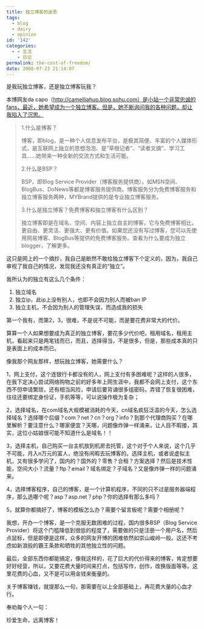 ```yaml
---
title: 独立博客的迷思
tags:
  - blog
  - dairy
  - opinion
id: '142'
categories:
  - - 生活
    - 日记
permalink: the-cost-of-freedom/
date: 2008-07-23 21:14:07
---
```


是我玩独立博客，还是独立博客玩我？
<!-- more -->
本博网友da capo（http://camelliahuo.blog.sohu.com）是小站一个非常忠诚的fans，最近，她希望成为一个独立博客。但是，她不断询问我的各种问题，却让我陷入了沉思。

> 1.什么是博客？
> 
> 博客，即blog，是一种个人信息发布平台，是极其简便、丰富的个人媒体形式，是互联网上独立的思想泡泡、是“草根记者”、“读者文摘”、学习工具……她带来一种全新的交流方式和生活可能。
> 
> 2.什么是BSP？
> 
> BSP，即Blog Service Provider（博客服务提供商）。如MSN空间、BlogBus、DoNews等都是博客服务提供商。博客服务分为免费博客服务和独立博客服务两种，MYBrand提供的是专业独立博客服务。
> 
> 3.什么是独立博客？免费博客和独立博客有什么区别？
> 
> 独立博客即是在域名、空间、内容上独立自主的博客，它与免费博客相比，更自由、更灵活、更强大、更有价值。如果您还没有写过博客，您可以先使用网易博客、BlogBus等提供的免费博客服务。查看为什么要成为独立blogger，了解更多。

这只是网上的一个摘抄，我自己是断然不敢给独立博客下个定义的，因为，我自己审视了我自己的情况，发现我还没有真正的“独立”。

我所认为的独立有这么几个条件：

1.  独立域名
2.  独立ip，此ip上没有别人，也即不会因为别人而被ban IP
3.  独立主机，不会因为别人的管理失误，而造成我的损失

第一个我有，而第2，3，很难，不是说不可能，而是要花费非常大的代价。

算算一个人如果想要成为真正的独立博客，要花多少代价吧，租用域名，租用主机，看起来只是两笔钱而已，而且，选择得当，不是很多，但是，那些成本真的只是表面上的成本而已。

像我那个网友那样，想玩独立博客，她需要什么？

1，网上支付，这个连银行卡都没有的人，网上支付有多困难呢？这样的人很多，在我下定决心尝试网络购物之前的好多年上网生涯中，我都不会网上支付，这个东西不但申请繁琐，还有相当风险，申请后要背诵很多组密码，弄错了恢复很困难，往往还要绑定身份证，手机等等，可以说操作极为复杂；

2，选择域名，在com域名大规模被消耗的今天，cn域名疯狂泛滥的今天，怎么选择域名？选择哪个后缀？com？net？cn？org？info？到那个代理商购买？在哪里解析？要注意什么？哪家便宜？天哪，问题像炸弹一样涌来，让人目不暇接，其实，这位小姑娘很可能不知道什么是域名！！

3，选择主机，自己购买一台主机放到机房去托管，这个对于个人来说，这个几乎不可能，月入n万元的富人，绝没有闲暇去玩博客的。选择主机，或者说虚拟主机，又有很多学问了，国内的？国外的？零售？合租？方案选择？然后是技术性能，空间大小？流量？ftp？email？域名绑定？子域名？又是像炸弹一样的问题涌来。

4，选择博客程序，自己的博客，是一个计算机程序，不同的只不过是服务器端程序，那么选哪个呢？asp？asp.net？php？你的选择有那么多吗？

5，就算你都搞好了，博客的模板怎么办？需要个留言板呢？需要个相册呢？

我想，开办一个博客，是一个克服无数困难的过程，国内很多BSP（Blog Service Provider）将这个门槛降低到很低的程度了，需要做的只是注册一个用户名，然后点鼠标，但是即便是这样，众多的网友开博的困难依然如崇山峻岭一般。这还不考虑如新浪般的霸王条款和牺牲的其他独立性的问题。

最后，全部东西你都能搞定，像我这样的，花了巨大的代价得来的博客，肯定想要好好经营，所以，又要花费大量时间来打点，包括写作，创作，改换版面等等。这里花费的心血，又不是可以用金钱来衡量的。

关于博客赚钱，就提那么一句，那需要在以上全部基础上，再花费大量的心血才行。

奉劝每个人一句：

珍爱生命，远离博客！
